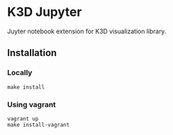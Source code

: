 # K3D Jupyter

Juyter notebook extension for K3D visualization library.

## Installation

### Locally

```console
make install
```

### Using vagrant

```console
vagrant up
make install-vagrant
```
